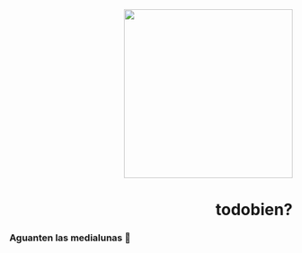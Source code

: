 <div class="header" align="right">
  <img
    src="https://giphy.com/gifs/neko-arc-ECBnQ9fVYTSRb3DZg2"
    width="300" height="300">
<h1>todobien?</h1>
</div>



### Aguanten las medialunas 🥐

<!--
**EzDeM/EzDeM** is a ✨ _special_ ✨ repository because its `README.md` (this file) appears on your GitHub profile.
